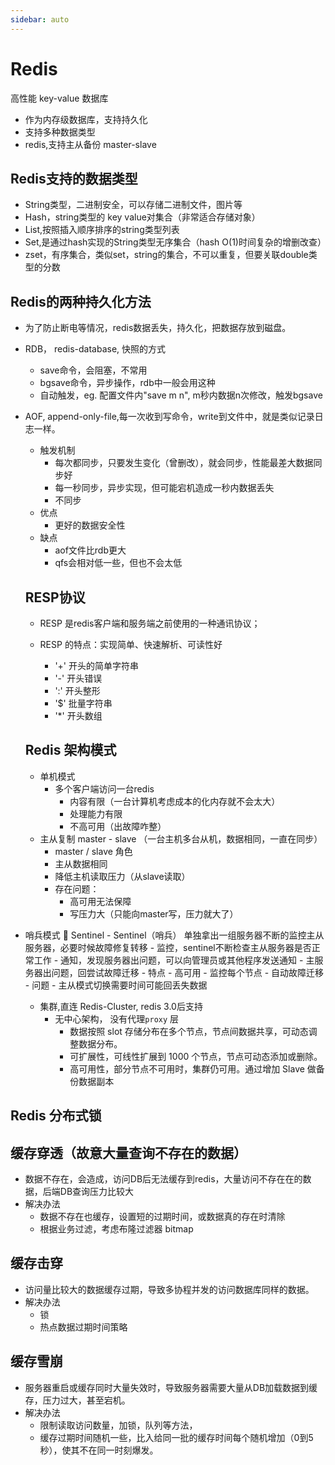 ```yaml
---
sidebar: auto
---
```


# Redis
高性能 key-value 数据库
- 作为内存级数据库，支持持久化
- 支持多种数据类型
- redis,支持主从备份 master-slave

## Redis支持的数据类型
- String类型，二进制安全，可以存储二进制文件，图片等
- Hash，string类型的 key value对集合（非常适合存储对象）
- List,按照插入顺序排序的string类型列表
- Set,是通过hash实现的String类型无序集合（hash O(1)时间复杂的增删改查）
- zset，有序集合，类似set，string的集合，不可以重复，但要关联double类型的分数

## Redis的两种持久化方法

- 为了防止断电等情况，redis数据丢失，持久化，把数据存放到磁盘。

- RDB， redis-database, 快照的方式

  - save命令，会阻塞，不常用
  - bgsave命令，异步操作，rdb中一般会用这种
  - 自动触发，eg. 配置文件内"save m n", m秒内数据n次修改，触发bgsave

- AOF, append-only-file,每一次收到写命令，write到文件中，就是类似记录日志一样。

  - 触发机制
    - 每次都同步，只要发生变化（曾删改），就会同步，性能最差大数据同步好
    - 每一秒同步，异步实现，但可能宕机造成一秒内数据丢失
    - 不同步
  - 优点
    - 更好的数据安全性
  - 缺点
    - aof文件比rdb更大
    - qfs会相对低一些，但也不会太低

  ## RESP协议

  - RESP 是redis客户端和服务端之前使用的一种通讯协议；

  - RESP 的特点：实现简单、快速解析、可读性好
    - '+' 开头的简单字符串
    - '-' 开头错误
    - ':' 开头整形
    - '$' 批量字符串
    - '*' 开头数组

  ## Redis 架构模式

  - 单机模式
    - 多个客户端访问一台redis
      - 内容有限（一台计算机考虑成本的化内存就不会太大）
      - 处理能力有限
      - 不高可用（出故障咋整）
  - 主从复制 master - slave （一台主机多台从机，数据相同，一直在同步）
    - master / slave 角色
    - 主从数据相同
    - 降低主机读取压力（从slave读取）
    - 存在问题：
      - 高可用无法保障
      - 写压力大（只能向master写，压力就大了）
- 哨兵模式 :100: Sentinel
      - Sentinel（哨兵） 单独拿出一组服务器不断的监控主从服务器，必要时候故障修复转移
        - 监控，sentinel不断检查主从服务器是否正常工作
        - 通知，发现服务器出问题，可以向管理员或其他程序发送通知
        - 主服务器出问题，回尝试故障迁移
        - 特点
          - 高可用
          - 监控每个节点
          - 自动故障迁移
        - 问题
          - 主从模式切换需要时间可能回丢失数据
  - 集群,直连 Redis-Cluster, redis 3.0后支持
    - 无中心架构， 没有代理`proxy` 层
      - 数据按照 slot 存储分布在多个节点，节点间数据共享，可动态调整数据分布。
      - 可扩展性，可线性扩展到 1000 个节点，节点可动态添加或删除。
      - 高可用性，部分节点不可用时，集群仍可用。通过增加 Slave 做备份数据副本

## Redis 分布式锁



## 缓存穿透（故意大量查询不存在的数据）

- 数据不存在，会造成，访问DB后无法缓存到redis，大量访问不存在在的数据，后端DB查询压力比较大
- 解决办法
  - 数据不存在也缓存，设置短的过期时间，或数据真的存在时清除
  - 根据业务过滤，考虑布隆过滤器 bitmap

## 缓存击穿

- 访问量比较大的数据缓存过期，导致多协程并发的访问数据库同样的数据。
- 解决办法
  - 锁
  - 热点数据过期时间策略

## 缓存雪崩

- 服务器重启或缓存同时大量失效时，导致服务器需要大量从DB加载数据到缓存，压力过大，甚至宕机。
- 解决办法
  - 限制读取访问数量，加锁，队列等方法，
  - 缓存过期时间随机一些，比入给同一批的缓存时间每个随机增加（0到5秒），使其不在同一时刻爆发。